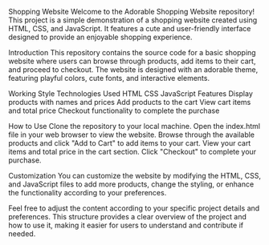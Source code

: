 Shopping Website
Welcome to the Adorable Shopping Website repository! This project is a simple demonstration of a shopping website created using HTML, CSS, and JavaScript. It features a cute and user-friendly interface designed to provide an enjoyable shopping experience.

Introduction
This repository contains the source code for a basic shopping website where users can browse through products, add items to their cart, and proceed to checkout. The website is designed with an adorable theme, featuring playful colors, cute fonts, and interactive elements.

Working Style
Technologies Used
HTML
CSS
JavaScript
Features
Display products with names and prices
Add products to the cart
View cart items and total price
Checkout functionality to complete the purchase



How to Use
Clone the repository to your local machine.
Open the index.html file in your web browser to view the website.
Browse through the available products and click "Add to Cart" to add items to your cart.
View your cart items and total price in the cart section.
Click "Checkout" to complete your purchase.




Customization
You can customize the website by modifying the HTML, CSS, and JavaScript files to add more products, change the styling, or enhance the functionality according to your preferences.





Feel free to adjust the content according to your specific project details and preferences. This structure provides a clear overview of the project and how to use it, making it easier for users to understand and contribute if needed.
